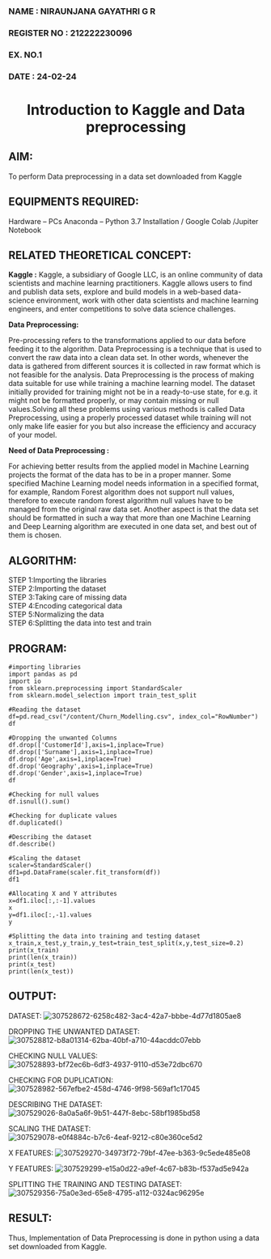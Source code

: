 <H3>NAME        : NIRAUNJANA GAYATHRI G R</H3>
<H3>REGISTER NO : 212222230096</H3>
<H3>EX. NO.1</H3>
<H3>DATE        : 24-02-24</H3>
<H1 ALIGN =CENTER> Introduction to Kaggle and Data preprocessing</H1>

## AIM:

To perform Data preprocessing in a data set downloaded from Kaggle

## EQUIPMENTS REQUIRED:
Hardware – PCs
Anaconda – Python 3.7 Installation / Google Colab /Jupiter Notebook

## RELATED THEORETICAL CONCEPT:

**Kaggle :**
Kaggle, a subsidiary of Google LLC, is an online community of data scientists and machine learning practitioners. Kaggle allows users to find and publish data sets, explore and build models in a web-based data-science environment, work with other data scientists and machine learning engineers, and enter competitions to solve data science challenges.

**Data Preprocessing:**

Pre-processing refers to the transformations applied to our data before feeding it to the algorithm. Data Preprocessing is a technique that is used to convert the raw data into a clean data set. In other words, whenever the data is gathered from different sources it is collected in raw format which is not feasible for the analysis.
Data Preprocessing is the process of making data suitable for use while training a machine learning model. The dataset initially provided for training might not be in a ready-to-use state, for e.g. it might not be formatted properly, or may contain missing or null values.Solving all these problems using various methods is called Data Preprocessing, using a properly processed dataset while training will not only make life easier for you but also increase the efficiency and accuracy of your model.

**Need of Data Preprocessing :**

For achieving better results from the applied model in Machine Learning projects the format of the data has to be in a proper manner. Some specified Machine Learning model needs information in a specified format, for example, Random Forest algorithm does not support null values, therefore to execute random forest algorithm null values have to be managed from the original raw data set.
Another aspect is that the data set should be formatted in such a way that more than one Machine Learning and Deep Learning algorithm are executed in one data set, and best out of them is chosen.


## ALGORITHM:
STEP 1:Importing the libraries<BR>
STEP 2:Importing the dataset<BR>
STEP 3:Taking care of missing data<BR>
STEP 4:Encoding categorical data<BR>
STEP 5:Normalizing the data<BR>
STEP 6:Splitting the data into test and train<BR>

##  PROGRAM:
```
#importing libraries
import pandas as pd
import io
from sklearn.preprocessing import StandardScaler
from sklearn.model_selection import train_test_split

#Reading the dataset
df=pd.read_csv("/content/Churn_Modelling.csv", index_col="RowNumber")
df

#Dropping the unwanted Columns
df.drop(['CustomerId'],axis=1,inplace=True)
df.drop(['Surname'],axis=1,inplace=True)
df.drop('Age',axis=1,inplace=True)
df.drop('Geography',axis=1,inplace=True)
df.drop('Gender',axis=1,inplace=True)
df

#Checking for null values
df.isnull().sum()

#Checking for duplicate values
df.duplicated()

#Describing the dataset
df.describe()

#Scaling the dataset
scaler=StandardScaler()
df1=pd.DataFrame(scaler.fit_transform(df))
df1

#Allocating X and Y attributes
x=df1.iloc[:,:-1].values
x
y=df1.iloc[:,-1].values
y

#Splitting the data into training and testing dataset
x_train,x_test,y_train,y_test=train_test_split(x,y,test_size=0.2)
print(x_train)
print(len(x_train))
print(x_test)
print(len(x_test))
```

## OUTPUT:

DATASET:
![307528672-6258c482-3ac4-42a7-bbbe-4d77d1805ae8](https://github.com/niraunjana/Ex-1-NN/assets/119395610/38fa9ae2-a4c1-4011-a775-fa13b997ffdd)

DROPPING THE UNWANTED DATASET:
![307528812-b8a01314-62ba-40bf-a710-44acddc07ebb](https://github.com/niraunjana/Ex-1-NN/assets/119395610/7a5b3937-aa9b-4e36-a838-33e0814368fb)

CHECKING NULL VALUES:
![307528893-bf72ec6b-6df3-4937-9110-d53e72dbc670](https://github.com/niraunjana/Ex-1-NN/assets/119395610/abb6f434-0187-41c6-b6c7-17c1aea6408a)

CHECKING FOR DUPLICATION:
![307528982-567efbe2-458d-4746-9f98-569af1c17045](https://github.com/niraunjana/Ex-1-NN/assets/119395610/21e21c0f-66cc-46e8-9d3d-b436e1ba9749)

DESCRIBING THE DATASET:
![307529026-8a0a5a6f-9b51-447f-8ebc-58bf1985bd58](https://github.com/niraunjana/Ex-1-NN/assets/119395610/bc069d78-4233-4062-a518-52fd4553550e)

SCALING THE DATASET:
![307529078-e0f4884c-b7c6-4eaf-9212-c80e360ce5d2](https://github.com/niraunjana/Ex-1-NN/assets/119395610/622a1c99-4ea2-4bb3-b29d-d8c0b4c95fcc)

X FEATURES:
![307529270-34973f72-79bf-47ee-b363-9c5ede485e08](https://github.com/niraunjana/Ex-1-NN/assets/119395610/8351440b-3346-4236-b131-16e208ae84bc)

Y FEATURES:
![307529299-e15a0d22-a9ef-4c67-b83b-f537ad5e942a](https://github.com/niraunjana/Ex-1-NN/assets/119395610/b3c1fb39-165d-4933-9f06-6bc0c061f843)

SPLITTING THE TRAINING AND TESTING DATASET:
![307529356-75a0e3ed-65e8-4795-a112-0324ac96295e](https://github.com/niraunjana/Ex-1-NN/assets/119395610/66cbcbb6-d473-4d85-b16b-42cd87067584)


## RESULT:
Thus, Implementation of Data Preprocessing is done in python  using a data set downloaded from Kaggle.


